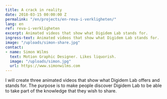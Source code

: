 ```yaml
---
title: A crack in reality
date: 2018-03-15 00:00:00 Z
permalink: "/en/projects/en-reva-i-verkligheten/"
lang: en
ref: reva-i-verkligheten
excerpt: Animated videos that show what Digidem Lab stands for.
ingress-text: Animated videos that show what Digidem Lab stands for.
image: "/uploads/simon-share.jpg"
contact:
- name: Simon Wilms
  text: Motion Graphic Designer. Likes liquorish.
  image: "/uploads/simon.jpg"
  url: https://www.simonwilms.com
---
```


I will create three animated videos that show what Digidem Lab offers and stands for. The purpose is to make people discover Digidem Lab to be able to take part of the knowledge that they wish to share.

